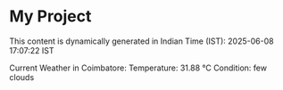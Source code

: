 # My Project

This content is dynamically generated in Indian Time (IST): 2025-06-08 17:07:22 IST


Current Weather in Coimbatore:
Temperature: 31.88 °C
Condition: few clouds
